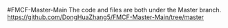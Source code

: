 #FMCF-Master-Main
The code and files are both under the Master branch.
https://github.com/DongHuaZhang5/FMCF-Master-Main/tree/master
